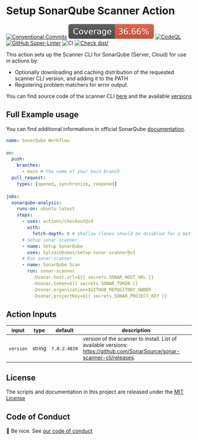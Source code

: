 # Setup SonarQube Scanner Action

[![Conventional Commits](https://img.shields.io/badge/Conventional%20Commits-1.0.0-yellow.svg)](https://conventionalcommits.org)
[![Coverage](./badges/coverage.svg)](./badges/coverage.svg)
[![CodeQL](https://github.com/SylvainDumas/setup-sonar-scanner/actions/workflows/github-code-scanning/codeql/badge.svg)](https://github.com/SylvainDumas/setup-sonar-scanner/actions/workflows/github-code-scanning/codeql)
[![GitHub Super-Linter](https://github.com/SylvainDumas/setup-sonar-scanner/actions/workflows/linter.yml/badge.svg)](https://github.com/super-linter/super-linter)
![CI](https://github.com/SylvainDumas/setup-sonar-scanner/actions/workflows/ci.yml/badge.svg)
[![Check dist/](https://github.com/SylvainDumas/setup-sonar-scanner/actions/workflows/check-dist.yml/badge.svg)](https://github.com/SylvainDumas/setup-sonar-scanner/actions/workflows/check-dist.yml)

This action sets up the Scanner CLI for SonarQube (Server, Cloud) for use in
actions by:

- Optionally downloading and caching distribution of the requested scanner CLI
  version, and adding it to the PATH
- Registering problem matchers for error output.

You can find source code of the scanner CLI
[here](https://github.com/SonarSource/sonar-scanner-cli) and the available
[versions](https://github.com/SonarSource/sonar-scanner-cli/releases)

## Full Example usage

You can find additional informations in official SonarQube
[documentation](https://docs.sonarsource.com/sonarqube-server/latest/devops-platform-integration/github-integration/adding-analysis-to-github-actions-workflow/).

<!-- prettier-ignore-start -->

```yaml
name: SonarQube Workflow

on:
  push:
    branches:
      - main # the name of your main branch
  pull_request:
    types: [opened, synchronize, reopened]

jobs:
  sonarqube-analysis:
    runs-on: ubuntu-latest
    steps:
      - uses: actions/checkout@v4
        with:
          fetch-depth: 0 # Shallow clones should be disabled for a better relevancy of analysis
      # Setup sonar-scanner
      - name: Setup SonarQube
        uses: SylvainDumas/setup-sonar-scanner@v1
      # Run sonar-scanner
      - name: SonarQube Scan
        run: sonar-scanner
          -Dsonar.host.url=${{ secrets.SONAR_HOST_URL }}
          -Dsonar.token=${{ secrets.SONAR_TOKEN }}
          -Dsonar.organization=$GITHUB_REPOSITORY_OWNER
          -Dsonar.projectKey=${{ secrets.SONAR_PROJECT_KEY }}
```

<!-- prettier-ignore-end -->

## Action Inputs

| input     | type   | default      | description                                                                                                                 |
| --------- | ------ | ------------ | --------------------------------------------------------------------------------------------------------------------------- |
| `version` | string | `7.0.2.4839` | version of the scanner to install. List of available versions: <https://github.com/SonarSource/sonar-scanner-cli/releases>. |

## License

The scripts and documentation in this project are released under the
[MIT License](LICENSE)

## Code of Conduct

:wave: Be nice. See [our code of conduct](CODE_OF_CONDUCT.md)
